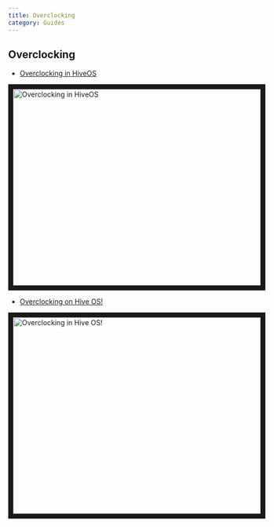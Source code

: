 ```yaml
---
title: Overclocking
category: Guides
---
```


## Overclocking
- <a href="https://www.youtube.com/watch?v=1BcRnR6zRBA">Overclocking in HiveOS</a>

<a href="http://www.youtube.com/watch?feature=player_embedded&v=1BcRnR6zRBA
" target="_blank"><img src="http://img.youtube.com/vi/1BcRnR6zRBA/0.jpg"
alt="Overclocking in HiveOS" width="630" height="400" border="10" /></a>

- <a href="https://www.youtube.com/watch?v=i4j5-hMg5RM">Overclocking on Hive OS!</a>

<a href="http://www.youtube.com/watch?feature=player_embedded&v=i4j5-hMg5RM
" target="_blank"><img src="http://img.youtube.com/vi/i4j5-hMg5RM/0.jpg"
alt="Overclocking in Hive OS!" width="630" height="400" border="10" /></a>
